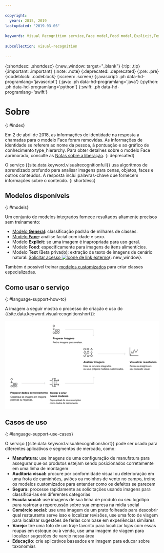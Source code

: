 ```yaml
---

copyright:
  years: 2015, 2019
lastupdated: "2019-03-06"

keywords: Visual Recognition service,Face model,Food model,Explicit,Text recognition,Visual Recognition use cases

subcollection: visual-recognition

---
```


{:shortdesc: .shortdesc}
{:new_window: target="_blank"}
{:tip: .tip}
{:important: .important}
{:note: .note}
{:deprecated: .deprecated}
{:pre: .pre}
{:codeblock: .codeblock}
{:screen: .screen}
{:javascript: .ph data-hd-programlang='javascript'}
{:java: .ph data-hd-programlang='java'}
{:python: .ph data-hd-programlang='python'}
{:swift: .ph data-hd-programlang='swift'}

# Sobre
{: #index}

Em 2 de abril de 2018, as informações de identidade na resposta a chamadas para o modelo Face foram removidas. As informações de identidade se referem ao nome da pessoa, à pontuação e ao gráfico de conhecimento type_hierarchy. Para obter detalhes sobre o modelo Face aprimorado, consulte as [Notas sobre a liberação](/docs/services/visual-recognition?topic=visual-recognition-release-notes#2april2018).
{: deprecated}

O serviço {{site.data.keyword.visualrecognitionfull}} usa algoritmos de aprendizado profundo para analisar imagens para cenas, objetos, faces e outros conteúdos. A resposta inclui palavras-chave que fornecem informações sobre o conteúdo.
{: shortdesc}

## Modelos disponíveis
{: #models}

Um conjunto de modelos integrados fornece resultados altamente precisos sem treinamento:

- [Modelo **General**](/docs/services/visual-recognition?topic=visual-recognition-customizing#general-model): classificação padrão de milhares de classes.
- [Modelo **Face**](/docs/services/visual-recognition?topic=visual-recognition-getting-started-tutorial#detect-faces): análise facial com idade e sexo.
- Modelo **Explicit**: se uma imagem é inapropriada para uso geral.
- Modelo **Food**: especificamente para imagens de itens alimentícios.
- Modelo **Text** (Beta privado): extração de texto de imagens de cenário natural. [Solicitar acesso ![Ícone de link externo](../../icons/launch-glyph.svg "Ícone de link externo")](https://datasciencex.typeform.com/to/nU6efl){: new_window}.

Também é possível treinar [modelos customizados](/docs/services/visual-recognition?topic=visual-recognition-tutorial-custom-classifier#tutorial-custom-classifier) para criar classes especializadas.

## Como usar o serviço
{: #language-support-how-to}

A imagem a seguir mostra o processo de criação e uso do {{site.data.keyword.visualrecognitionshort}}:

![Descreva o fluxo do serviço {{site.data.keyword.visualrecognitionshort}}, da preparação, do treinamento e da classificação de imagens à visualização de resultados.](images/visual-recognition-process-110717.svg)


## Casos de uso
{: #language-support-use-cases}

O serviço {{site.data.keyword.visualrecognitionshort}} pode ser usado para diferentes aplicativos e segmentos de mercado, como:

- **Manufatura:** use imagens de uma configuração de manufatura para assegurar que os produtos estejam sendo posicionados corretamente em uma linha de montagem
- **Auditoria visual:** procure por conformidade visual ou deterioração em uma frota de caminhões, aviões ou moinhos de vento no campo, treine os modelos customizados para entender como os defeitos se parecem
- **Seguro:** processe rapidamente as solicitações usando imagens para classificá-las em diferentes categorias
- **Escuta social:** use imagens de sua linha de produto ou seu logotipo para rastrear a repercussão sobre sua empresa na mídia social
- **Comércio social:** use uma imagem de um prato folheado para descobrir qual restaurante serve isso e localizar revisões, use uma foto de viagem para localizar sugestões de férias com base em experiências similares
- **Varejo:** tire uma foto de um traje favorito para localizar lojas com essas roupas em estoque ou à venda, use uma imagem de viagem para localizar sugestões de varejo nessa área
- **Educação:** crie aplicativos baseados em imagem para educar sobre taxonomias

